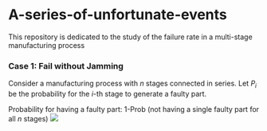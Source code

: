 # A-series-of-unfortunate-events
This repository is dedicated to the study of the failure rate in a multi-stage manufacturing process

### Case 1: Fail without Jamming

Consider a manufacturing process with *n* stages connected in series. Let *P<sub>i</sub>* be the probability for the *i*-th stage to generate a faulty part. 

Probability for having a faulty part: 
    1-Prob (not having a single faulty part for all *n* stages) 
<img src="https://latex.codecogs.com/gif.latex? 1-\Pi_{i=1}^{n}(1-P_i)" />
